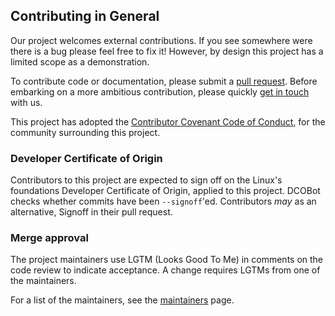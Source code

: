 ## Contributing in General
Our project welcomes external contributions.
If you see somewhere were there is a bug please feel free to fix it!
However, by design this project has a limited scope as a demonstration.

To contribute code or documentation, please submit a [pull request](https://github.com/aucloud/terraform-vcd-template/pulls).
Before embarking on a more ambitious contribution, please quickly [get in touch](https://github.com/aucloud/terraform-vcd-template/blob/main/MAINTAINERS.md) with us.

This project has adopted the [Contributor Covenant Code of Conduct](https://github.com/aucloud/terraform-vcd-template/blob/main/CODE_OF_CONDUCT.md), for the community surrounding this project.

### Developer Certificate of Origin
Contributors to this project are expected to sign off on the Linux's foundations Developer Certificate of Origin, applied to this project.
DCOBot checks whether commits have been `--signoff`'ed. Contributors *may* as an alternative, Signoff in their pull request.


### Merge approval

The project maintainers use LGTM (Looks Good To Me) in comments on the code
review to indicate acceptance. A change requires LGTMs from one of the maintainers.

For a list of the maintainers, see the [maintainers](https://github.com/aucloud/terraform-vcd-template/blob/main/MAINTAINERS.md) page.
